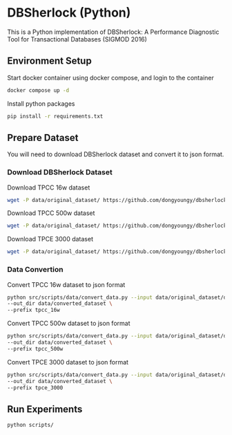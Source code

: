 # DBSherlock (Python)
This is a Python implementation of DBSherlock: A Performance Diagnostic Tool for Transactional Databases (SIGMOD 2016)

## Environment Setup
Start docker container using docker compose, and login to the container
```bash
docker compose up -d
```
Install python packages
```bash
pip install -r requirements.txt
```

## Prepare Dataset
You will need to download DBSherlock dataset and convert it to json format.
### Download DBSherlock Dataset
Download TPCC 16w dataset
```bash
wget -P data/original_dataset/ https://github.com/dongyoungy/dbsherlock-reproducibility/raw/master/datasets/dbsherlock_dataset_tpcc_16w.mat
```
Download TPCC 500w dataset
```bash
wget -P data/original_dataset/ https://github.com/dongyoungy/dbsherlock-reproducibility/raw/master/datasets/dbsherlock_dataset_tpcc_500w.mat
```
Download TPCE 3000 dataset
```bash
wget -P data/original_dataset/ https://github.com/dongyoungy/dbsherlock-reproducibility/raw/master/datasets/dbsherlock_dataset_tpce_3000.mat
```

### Data Convertion
Convert TPCC 16w dataset to json format
```bash
python src/scripts/data/convert_data.py --input data/original_dataset/dbsherlock_dataset_tpcc_16w.mat \
--out_dir data/converted_dataset \
--prefix tpcc_16w
```
Convert TPCC 500w dataset to json format
```bash
python src/scripts/data/convert_data.py --input data/original_dataset/dbsherlock_dataset_tpcc_500w.mat \
--out_dir data/converted_dataset \
--prefix tpcc_500w
```
Convert TPCE 3000 dataset to json format
```bash
python src/scripts/data/convert_data.py --input data/original_dataset/dbsherlock_dataset_tpce_3000.mat \
--out_dir data/converted_dataset \
--prefix tpce_3000
```

## Run Experiments
```bash
python scripts/
```